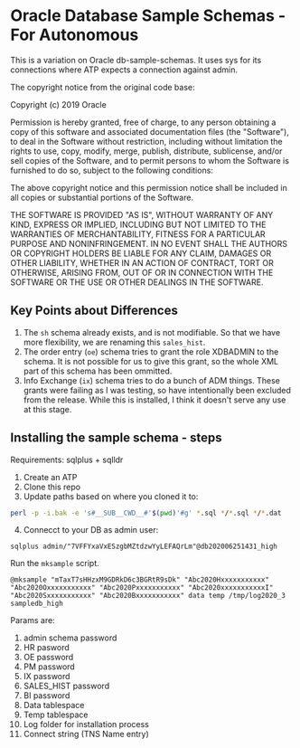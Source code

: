 # Oracle Database Sample Schemas - For Autonomous

This is a variation on Oracle db-sample-schemas. It uses sys for its connections
where ATP expects a connection against admin.

The copyright notice from the original code base:

Copyright (c) 2019 Oracle

Permission is hereby granted, free of charge, to any person obtaining
a copy of this software and associated documentation files (the
"Software"), to deal in the Software without restriction, including
without limitation the rights to use, copy, modify, merge, publish,
distribute, sublicense, and/or sell copies of the Software, and to
permit persons to whom the Software is furnished to do so, subject to
the following conditions:

The above copyright notice and this permission notice shall be
included in all copies or substantial portions of the Software.

THE SOFTWARE IS PROVIDED "AS IS", WITHOUT WARRANTY OF ANY KIND,
EXPRESS OR IMPLIED, INCLUDING BUT NOT LIMITED TO THE WARRANTIES OF
MERCHANTABILITY, FITNESS FOR A PARTICULAR PURPOSE AND
NONINFRINGEMENT. IN NO EVENT SHALL THE AUTHORS OR COPYRIGHT HOLDERS BE
LIABLE FOR ANY CLAIM, DAMAGES OR OTHER LIABILITY, WHETHER IN AN ACTION
OF CONTRACT, TORT OR OTHERWISE, ARISING FROM, OUT OF OR IN CONNECTION
WITH THE SOFTWARE OR THE USE OR OTHER DEALINGS IN THE SOFTWARE.

## Key Points about Differences

1. The `sh` schema already exists, and is not modifiable. So that we have more 
flexibility, we are renaming this `sales_hist`.
2. The order entry (`oe`) schema tries to grant the role XDBADMIN to the schema.
It is not possible for us to give this grant, so the whole XML part of this schema
has been ommitted.
3. Info Exchange (`ix`) schema tries to do a bunch of ADM things. These grants were
failing as I was testing, so have intentionally been excluded from the release.
While this is installed, I think it doesn't serve any use at this stage.

## Installing the sample schema - steps

Requirements: sqlplus + sqlldr

1. Create an ATP
2. Clone this repo
3. Update paths based on where you cloned it to:

```sh
perl -p -i.bak -e 's#__SUB__CWD__#'$(pwd)'#g' *.sql */*.sql */*.dat
```

4. Connecct to your DB as admin user:

```
sqlplus admin/"7VFFYxaVxESzgbMZtdzwYyLEFAQrLm"@db202006251431_high
```

Run the `mksample` script.

```
@mksample "mTaxT7sHHzxM9GDRkD6c3BGRtR9sDk" "Abc2020Hxxxxxxxxxxx" "Abc2020Oxxxxxxxxxxx" "Abc2020Pxxxxxxxxxxx" "Abc2020xxxxxxxxxxxI" "Abc2020Sxxxxxxxxxxx" "Abc2020Bxxxxxxxxxxx" data temp /tmp/log2020_3 sampledb_high
```

Params are:

1. admin schema password
2. HR pasword
3. OE password
4. PM password
5. IX password
6. SALES_HIST password
7. BI password
8. Data tablespace
9. Temp tablespace
10. Log folder for installation process
11. Connect string (TNS Name entry)